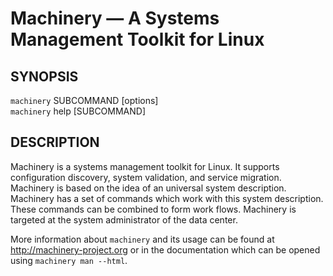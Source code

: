 # Machinery — A Systems Management Toolkit for Linux

## SYNOPSIS

`machinery` SUBCOMMAND \[options\] <br>
`machinery` help [SUBCOMMAND]


## DESCRIPTION

Machinery is a systems management toolkit for Linux. It supports configuration
discovery, system validation, and service migration. Machinery is based on the
idea of an universal system description. Machinery has a set of commands which
work with this system description. These commands can be combined to form work
flows. Machinery is targeted at the system administrator of the data center.

More information about `machinery` and its usage can be found at
http://machinery-project.org or in the documentation which can be opened using
`machinery man --html`.
